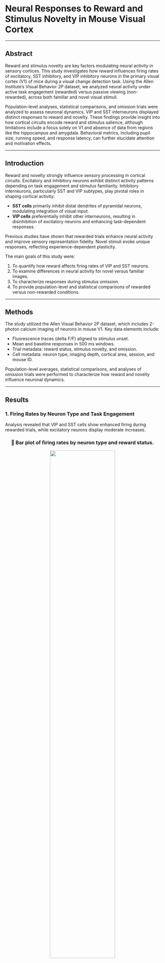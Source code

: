 # Neural Responses to Reward and Stimulus Novelty in Mouse Visual Cortex

---

## Abstract

Reward and stimulus novelty are key factors modulating neural activity in sensory cortices. This study investigates how reward influences firing rates of excitatory, SST inhibitory, and VIP inhibitory neurons in the primary visual cortex (V1) of mice during a visual change detection task. Using the Allen Institute’s Visual Behavior 2P dataset, we analyzed neural activity under active task engagement (rewarded) versus passive viewing (non-rewarded), across both familiar and novel visual stimuli.

Population-level analyses, statistical comparisons, and omission trials were analyzed to assess neuronal dynamics. VIP and SST interneurons displayed distinct responses to reward and novelty. These findings provide insight into how cortical circuits encode reward and stimulus salience, although limitations include a focus solely on V1 and absence of data from regions like the hippocampus and amygdala. Behavioral metrics, including pupil size, running speed, and response latency, can further elucidate attention and motivation effects.

---

## Introduction

Reward and novelty strongly influence sensory processing in cortical circuits. Excitatory and inhibitory neurons exhibit distinct activity patterns depending on task engagement and stimulus familiarity. Inhibitory interneurons, particularly SST and VIP subtypes, play pivotal roles in shaping cortical activity:

- **SST cells** primarily inhibit distal dendrites of pyramidal neurons, modulating integration of visual input.
- **VIP cells** preferentially inhibit other interneurons, resulting in disinhibition of excitatory neurons and enhancing task-dependent responses.

Previous studies have shown that rewarded trials enhance neural activity and improve sensory representation fidelity. Novel stimuli evoke unique responses, reflecting experience-dependent plasticity.

The main goals of this study were:

1. To quantify how reward affects firing rates of VIP and SST neurons.
2. To examine differences in neural activity for novel versus familiar images.
3. To characterize responses during stimulus omission.
4. To provide population-level and statistical comparisons of rewarded versus non-rewarded conditions.

---

## Methods

The study utilized the Allen Visual Behavior 2P dataset, which includes 2-photon calcium imaging of neurons in mouse V1. Key data elements include:

- Fluorescence traces (delta F/F) aligned to stimulus onset.
- Mean and baseline responses in 500 ms windows.
- Trial metadata: reward status, stimulus novelty, and omission.
- Cell metadata: neuron type, imaging depth, cortical area, session, and mouse ID.

Population-level averages, statistical comparisons, and analyses of omission trials were performed to characterize how reward and novelty influence neuronal dynamics.

---

## Results

### 1. Firing Rates by Neuron Type and Task Engagement

Analysis revealed that VIP and SST cells show enhanced firing during rewarded trials, while excitatory neurons display moderate increases.

<div align="center">

### 🔹 Bar plot of firing rates by neuron type and reward status.  
<img src="figures/1.png" alt="" width="65%"/>

</div>

---

### 2. Relationship Between Response Latency and Running Speed

Response latency was moderately correlated with running speed, indicating that movement influences task performance.

<div align="center">

### 🔹 Scatter plot of response latency versus mean running speed. 
<img src="figures/2.png" alt="" width="65%"/>

</div>

---

### 3. Distribution of Rewarded Trials

A pie chart illustrates the proportion of rewarded versus non-rewarded trials, reflecting engagement variability.

<div align="center">

### 🔹 Pie chart of rewarded trial distribution.  
<img src="figures/3.png" alt="" width="65%"/>

</div>

---

### 4. VIP Cells – Novel Stimuli

VIP interneurons exhibit stronger responses during rewarded trials when exposed to novel images.

<div align="center">

### 🔹 Line plot showing VIP population average for novel images.  
<img src="figures/4.png" alt="" width="65%"/>

</div>

#### Statistical Comparison

Rewarded VIP trials had significantly higher mean responses compared to non-rewarded trials, highlighting the impact of motivation on interneuron activity.

<div align="center">

### 🔹 Bar plot comparing VIP rewarded versus non-rewarded responses.  
<img src="figures/4.png" alt="" width="65%"/>

</div>

---

### 5. SST Cells – Novel versus Familiar

SST neurons displayed stronger suppression for familiar images and more variable responses to novel images, consistent with their modulatory role in cortical circuits.

---

### 6. Responses to Stimulus Omission

#### SST Cells

Population average traces indicate modest activity changes during omitted trials.

#### VIP Cells

VIP neurons show distinct omission responses, with increased disinhibition during novel stimuli.

---

## Discussion

1. **Reward Effects:** Reward significantly enhances firing in VIP and SST neurons, supporting previous findings on motivation-driven neural modulation.
2. **Novelty Responses:** Novel stimuli induce stronger and more variable responses, highlighting experience-dependent plasticity.
3. **Omission Trials:** Both interneuron types respond to stimulus omission, reflecting predictive coding and expectation.
4. **Limitations:** Analyses were restricted to V1; other brain regions, including hippocampus or amygdala, were not examined. Behavioral covariates like pupil size and running speed could provide further insight into attention and motivation.

---

## Conclusion

Reward and stimulus novelty distinctly influence interneuron activity in mouse V1. Population-level analyses demonstrate that both VIP and SST neurons show enhanced responses during rewarded and novel trials. Responses to omitted stimuli provide further evidence for expectation-dependent modulation. These findings contribute to understanding how cortical circuits integrate reward and contextual information.

---

## Future Directions

- Longitudinal analysis of single-cell responses across sessions.
- Extend analyses to additional cortical and subcortical areas.
- Incorporate behavioral measures to investigate attention and task engagement.
- Apply machine learning approaches to predict trial outcomes based on neuronal activity.

---

## Dataset Access

The **Allen Visual Behavior 2P dataset** is publicly available and can be accessed through the following resources:

- [Dataset Overview and Access Portal](https://portal.brain-map.org/circuits-behavior/visual-behavior-2p)

- [AllenSDK Documentation for Data Access](https://allensdk.readthedocs.io/en/stable/visual_behavior_optical_physiology.html)

- [Technical White Paper on Dataset Methodology](https://brainmapportal-live-4cc80a57cd6e400d854-f7fdcae.divio-media.net/filer_public/4e/be/4ebe2911-bd38-4230-86c8-01a86cfd758e/visual_behavior_2p_technical_whitepaper.pdf)

These resources provide comprehensive information on dataset structure, experimental design, and guidelines for data analysis.

---

## References

1. Adesnik, H., Bruns, W., Taniguchi, H., Huang, Z. J., & Scanziani, M. (2012). *A neural circuit for spatial summation in visual cortex*. Nature, 490(7419), 226–231.
2. Pfeffer, C. K., Xue, M., He, M., Huang, Z. J., & Scanziani, M. (2013). *Inhibition of inhibition in visual cortex: The logic of connections between molecularly distinct interneurons*. Nature Neuroscience, 16(8), 1068–1076.
3. Poort, J., Khan, A. G., Pachitariu, M., Nemri, A., Orsolic, I., Krupic, J., ... & Roelfsema, P. R. (2015). *Learning enhances sensory and multiple non-sensory representations in primary visual cortex*. Neuron, 86(6), 1478–1490.
4. Pinto, L., & Dan, Y. (2015). *Cell-type-specific activity in prefrontal cortex during goal-directed behavior*. Neuron, 87(2), 437–450.
5. Keller, G. B., Bonhoeffer, T., & Hübener, M. (2012). *Sensorimotor mismatch signals in primary visual cortex of the behaving mouse*. Neuron, 74(5), 809–815.
